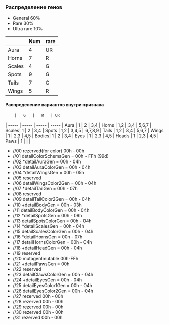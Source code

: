 ### Распределение генов
* General	60%
* Rare		30%
* Ultra rare	10%

|		| Num	|	rare
| ----- | ----- | -----
| Aura	|	4	|	UR
| Horns	|	7	|	R
| Scales|	4	|	G
| Spots	|	9	|	G
| Tails	|	7	|	G
| Wings	|	5	|	R

#### Распределение вариантов внутри признака
 		|	G 	|	R	| UR
| ----- | ----- | ----- | -----
| Aura	|	1	|	2 	| 	3,4 
| Horns	|	1,2	|	3,4	|	5,6,7
| Scales|	1	|	2	|	3,4
| Spots	|	1,2	| 3,4,5 |	6,7,8,9
| Tails	|	1,2	|	3,4	|	5,6,7
| Wings	|	1	|	2,3	|	4,5
| Bodies|	1	|	2	|	3,4
| Eyes	|	1	|	2,3	|	4,5
| Heads	|	1	|	2,3	|	4,5
| Paws	|	1	|		|		|

- //00 rezerved(for color) 00h - 00h
- //01 detailColorSchemaGen = 00h - FFh (99d)
- //02 *detailAuraGen = 00h - 04h
- //03 detailAuraColorGen = 00h - 04h
- //04 *detailWingsGen = 00h - 05h
- //05 reserved
- //06 detailWingsColor2Gen = 00h - 04h
- //07 *detailTailGen = 00h - 07h
- //08 reserved
- //09 detailTailColor2Gen = 00h - 04h
- //10 +detailBodyGen = 00h - 03h
- //11 detailBodyColorGen = 00h - 04h
- //12 *detailSpotsGen = 00h - 09h
- //13 detailSpotsColorGen = 00h - 04h
- //14 *detailScalesGen = 00h - 04h
- //15 detailScalesColorGen = 00h - 04h
- //16 *detailHornsGen = 00h - 07h
- //17 detailHornsColorGen = 00h - 04h
- //18 +detailHeadGen = 00h - 04h
- //19 reserved
- //20 mutagenImutable 00h-FFh
- //21 +detailPawsGen = 00h
- //22 reserved
- //23 detailClawsColorGen = 00h - 04h
- //24 +detailEyesGen = 00h - 04h
- //25 detailEyesColor1Gen = 00h - 04h
- //26 detailEyesColor2Gen = 00h - 04h
- //27 rezerved 00h - 00h
- //28 rezerved 00h - 00h
- //29 rezerved 00h - 00h
- //30 rezerved 00h - 00h
- //31 rezerved 00h - 00h

